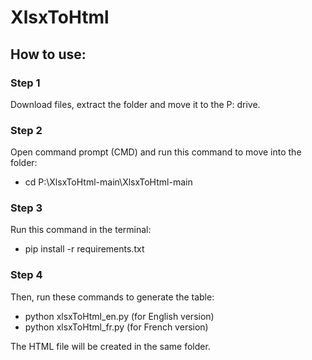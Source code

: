 <h1>XlsxToHtml</h1>

<h2>How to use:</h2>

<h3>Step 1</h3>
<p>Download files, extract the folder and move it to the P: drive.</p>

<h3>Step 2</h3>
<p>Open command prompt (CMD) and run this command to move into the folder:</p>
<ul>
  <li>cd P:\XlsxToHtml-main\XlsxToHtml-main</li>
</ul>

<h3>Step 3</h3>
<p>Run this command in the terminal:</p>
<ul>
  <li>pip install -r requirements.txt</li>
</ul>

<h3>Step 4</h3>
<p>Then, run these commands to generate the table:</p>
<ul>
  <li>python xlsxToHtml_en.py (for English version)</li>
  <li>python xlsxToHtml_fr.py (for French version)</li>
</ul>

<p>The HTML file will be created in the same folder.</p>
